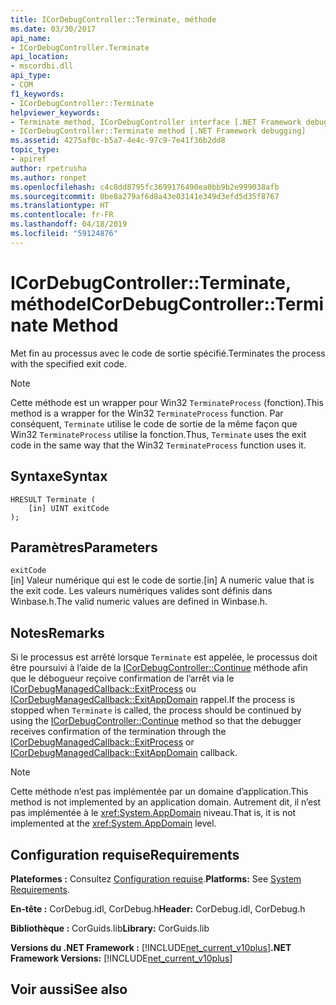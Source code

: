 ```yaml
---
title: ICorDebugController::Terminate, méthode
ms.date: 03/30/2017
api_name:
- ICorDebugController.Terminate
api_location:
- mscordbi.dll
api_type:
- COM
f1_keywords:
- ICorDebugController::Terminate
helpviewer_keywords:
- Terminate method, ICorDebugController interface [.NET Framework debugging]
- ICorDebugController::Terminate method [.NET Framework debugging]
ms.assetid: 4275af0c-b5a7-4e4c-97c9-7e41f36b2dd8
topic_type:
- apiref
author: rpetrusha
ms.author: ronpet
ms.openlocfilehash: c4c8dd8795fc3699176490ea0bb9b2e999038afb
ms.sourcegitcommit: 0be8a279af6d8a43e03141e349d3efd5d35f8767
ms.translationtype: HT
ms.contentlocale: fr-FR
ms.lasthandoff: 04/18/2019
ms.locfileid: "59124876"
---
```

# <a name="icordebugcontrollerterminate-method"></a><span data-ttu-id="ae277-102">ICorDebugController::Terminate, méthode</span><span class="sxs-lookup"><span data-stu-id="ae277-102">ICorDebugController::Terminate Method</span></span>
<span data-ttu-id="ae277-103">Met fin au processus avec le code de sortie spécifié.</span><span class="sxs-lookup"><span data-stu-id="ae277-103">Terminates the process with the specified exit code.</span></span>  
  
> [!NOTE]
>  <span data-ttu-id="ae277-104">Cette méthode est un wrapper pour Win32 `TerminateProcess` (fonction).</span><span class="sxs-lookup"><span data-stu-id="ae277-104">This method is a wrapper for the Win32 `TerminateProcess` function.</span></span> <span data-ttu-id="ae277-105">Par conséquent, `Terminate` utilise le code de sortie de la même façon que Win32 `TerminateProcess` utilise la fonction.</span><span class="sxs-lookup"><span data-stu-id="ae277-105">Thus, `Terminate` uses the exit code in the same way that the Win32 `TerminateProcess` function uses it.</span></span>  
  
## <a name="syntax"></a><span data-ttu-id="ae277-106">Syntaxe</span><span class="sxs-lookup"><span data-stu-id="ae277-106">Syntax</span></span>  
  
```  
HRESULT Terminate (  
    [in] UINT exitCode  
);  
```  
  
## <a name="parameters"></a><span data-ttu-id="ae277-107">Paramètres</span><span class="sxs-lookup"><span data-stu-id="ae277-107">Parameters</span></span>  
 `exitCode`  
 <span data-ttu-id="ae277-108">[in] Valeur numérique qui est le code de sortie.</span><span class="sxs-lookup"><span data-stu-id="ae277-108">[in] A numeric value that is the exit code.</span></span> <span data-ttu-id="ae277-109">Les valeurs numériques valides sont définis dans Winbase.h.</span><span class="sxs-lookup"><span data-stu-id="ae277-109">The valid numeric values are defined in Winbase.h.</span></span>  
  
## <a name="remarks"></a><span data-ttu-id="ae277-110">Notes</span><span class="sxs-lookup"><span data-stu-id="ae277-110">Remarks</span></span>  
 <span data-ttu-id="ae277-111">Si le processus est arrêté lorsque `Terminate` est appelée, le processus doit être poursuivi à l’aide de la [ICorDebugController::Continue](../../../../docs/framework/unmanaged-api/debugging/icordebugcontroller-continue-method.md) méthode afin que le débogueur reçoive confirmation de l’arrêt via le [ ICorDebugManagedCallback::ExitProcess](../../../../docs/framework/unmanaged-api/debugging/icordebugmanagedcallback-exitprocess-method.md) ou [ICorDebugManagedCallback::ExitAppDomain](../../../../docs/framework/unmanaged-api/debugging/icordebugmanagedcallback-exitappdomain-method.md) rappel.</span><span class="sxs-lookup"><span data-stu-id="ae277-111">If the process is stopped when `Terminate` is called, the process should be continued by using the [ICorDebugController::Continue](../../../../docs/framework/unmanaged-api/debugging/icordebugcontroller-continue-method.md) method so that the debugger receives confirmation of the termination through the [ICorDebugManagedCallback::ExitProcess](../../../../docs/framework/unmanaged-api/debugging/icordebugmanagedcallback-exitprocess-method.md) or [ICorDebugManagedCallback::ExitAppDomain](../../../../docs/framework/unmanaged-api/debugging/icordebugmanagedcallback-exitappdomain-method.md) callback.</span></span>  
  
> [!NOTE]
>  <span data-ttu-id="ae277-112">Cette méthode n’est pas implémentée par un domaine d’application.</span><span class="sxs-lookup"><span data-stu-id="ae277-112">This method is not implemented by an application domain.</span></span> <span data-ttu-id="ae277-113">Autrement dit, il n’est pas implémentée à le <xref:System.AppDomain> niveau.</span><span class="sxs-lookup"><span data-stu-id="ae277-113">That is, it is not implemented at the <xref:System.AppDomain> level.</span></span>  
  
## <a name="requirements"></a><span data-ttu-id="ae277-114">Configuration requise</span><span class="sxs-lookup"><span data-stu-id="ae277-114">Requirements</span></span>  
 <span data-ttu-id="ae277-115">**Plateformes :** Consultez [Configuration requise](../../../../docs/framework/get-started/system-requirements.md).</span><span class="sxs-lookup"><span data-stu-id="ae277-115">**Platforms:** See [System Requirements](../../../../docs/framework/get-started/system-requirements.md).</span></span>  
  
 <span data-ttu-id="ae277-116">**En-tête :** CorDebug.idl, CorDebug.h</span><span class="sxs-lookup"><span data-stu-id="ae277-116">**Header:** CorDebug.idl, CorDebug.h</span></span>  
  
 <span data-ttu-id="ae277-117">**Bibliothèque :** CorGuids.lib</span><span class="sxs-lookup"><span data-stu-id="ae277-117">**Library:** CorGuids.lib</span></span>  
  
 <span data-ttu-id="ae277-118">**Versions du .NET Framework :** [!INCLUDE[net_current_v10plus](../../../../includes/net-current-v10plus-md.md)]</span><span class="sxs-lookup"><span data-stu-id="ae277-118">**.NET Framework Versions:** [!INCLUDE[net_current_v10plus](../../../../includes/net-current-v10plus-md.md)]</span></span>  
  
## <a name="see-also"></a><span data-ttu-id="ae277-119">Voir aussi</span><span class="sxs-lookup"><span data-stu-id="ae277-119">See also</span></span>
